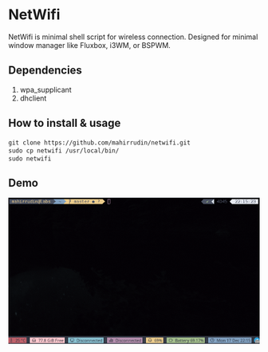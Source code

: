 # NetWifi
NetWifi is minimal shell script for wireless connection. Designed for minimal window manager like Fluxbox, i3WM, or BSPWM.

## Dependencies
1. wpa_supplicant
2. dhclient

## How to install & usage
```
git clone https://github.com/mahirrudin/netwifi.git
sudo cp netwifi /usr/local/bin/
sudo netwifi
```

## Demo
![demo netwifi](https://raw.githubusercontent.com/mahirrudin/netwifi/master/netwifi.gif)
